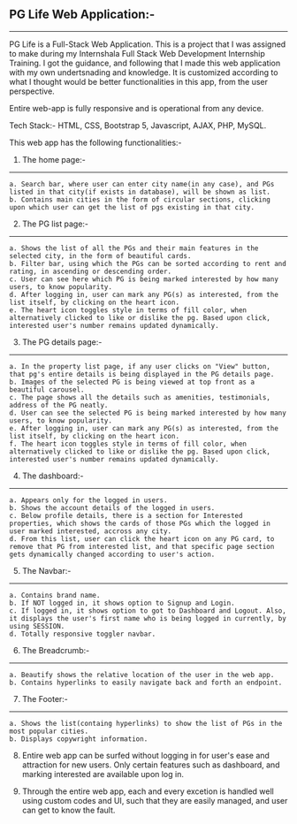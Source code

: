 ## PG Life Web Application:-

---

PG Life is a Full-Stack Web Application. This is a project that I was assigned to make during my
Internshala Full Stack Web Development Internship Training. I got the guidance, and following that
I made this web application with my own undertsnading and knowledge. It is customized according to
what I thought would be better functionalities in this app, from the user perspective.

Entire web-app is fully responsive and is operational from any device.

Tech Stack:- HTML, CSS, Bootstrap 5, Javascript, AJAX, PHP, MySQL.

This web app has the following functionalities:-

1. The home page:-

---

    a. Search bar, where user can enter city name(in any case), and PGs listed in that city(if exists in database), will be shown as list.
    b. Contains main cities in the form of circular sections, clicking upon which user can get the list of pgs existing in that city.

2. The PG list page:-

---

    a. Shows the list of all the PGs and their main features in the selected city, in the form of beautiful cards.
    b. Filter bar, using which the PGs can be sorted according to rent and rating, in ascending or descending order.
    c. User can see here which PG is being marked interested by how many users, to know popularity.
    d. After logging in, user can mark any PG(s) as interested, from the list itself, by clicking on the heart icon.
    e. The heart icon toggles style in terms of fill color, when alternatively clicked to like or dislike the pg. Based upon click, interested user's number remains updated dynamically.


3. The PG details page:-

---

    a. In the property list page, if any user clicks on "View" button, that pg's entire details is being displayed in the PG details page.
    b. Images of the selected PG is being viewed at top front as a beautiful carousel.
    c. The page shows all the details such as amenities, testimonials, address of the PG neatly.
    d. User can see the selected PG is being marked interested by how many users, to know popularity.
    e. After logging in, user can mark any PG(s) as interested, from the list itself, by clicking on the heart icon.
    f. The heart icon toggles style in terms of fill color, when alternatively clicked to like or dislike the pg. Based upon click, interested user's number remains updated dynamically.

4. The dashboard:-

---

    a. Appears only for the logged in users.
    b. Shows the account details of the logged in users.
    c. Below profile details, there is a section for Interested properties, which shows the cards of those PGs which the logged in user marked interested, accross any city.
    d. From this list, user can click the heart icon on any PG card, to remove that PG from interested list, and that specific page section gets dynamically changed according to user's action.

5. The Navbar:-

---

    a. Contains brand name.
    b. If NOT logged in, it shows option to Signup and Login.
    c. If logged in, it shows option to got to Dashboard and Logout. Also, it displays the user's first name who is being logged in currently, by using SESSION.
    d. Totally responsive toggler navbar.

6. The Breadcrumb:-

---

    a. Beautify shows the relative location of the user in the web app.
    b. Contains hyperlinks to easily navigate back and forth an endpoint.

7. The Footer:-

---

    a. Shows the list(containg hyperlinks) to show the list of PGs in the most popular cities.
    b. Displays copywright information.

8. Entire web app can be surfed without logging in for user's ease and attraction for new users. Only certain features such as dashboard, and marking interested are available upon log in.

9. Through the entire web app, each and every excetion is handled well using custom codes and UI, such that they are easily managed, and user can get to know the fault.
